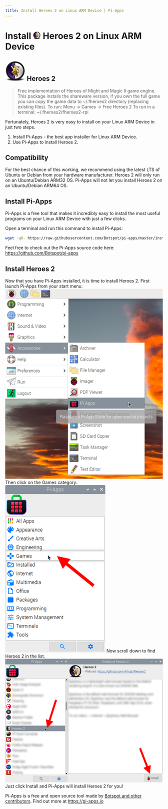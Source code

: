 ```yaml
---
title: Install Heroes 2 on Linux ARM Device | Pi-Apps
---
```

<div class="simple-install-content content">

# Install <img src="/img/app-icons/Heroes 2/icon-64.png" height=24> Heroes 2 on Linux ARM Device

## <img src="/img/app-icons/Heroes 2/icon-64.png"> Heroes 2
> Free implementation of Heroes of Might and Magic II game engine.
> This package installs the shareware version, if you own the full game you can copy the game data to ~/.fheroes2 directory (replacing existing files).
> To run: Menu -> Games -> Free Heroes 2
> To run in a terminal: ~/.fheroes2/fheroes2-rpi

Fortunately, Heroes 2 is very easy to install on your Linux ARM Device in just two steps.
1. Install Pi-Apps - the best app installer for Linux ARM Device.
2. Use Pi-Apps to install Heroes 2.
</div>
<div class="simple-install-content content">

## Compatibility
For the best chance of this working, we recommend using the latest LTS of Ubuntu or Debian from your hardware manufacturer.
Heroes 2 will only run on an Ubuntu/Debian ARM32 OS. Pi-Apps will not let you install Heroes 2 on an Ubuntu/Debian ARM64 OS.
</div>
<div class="simple-install-content content">

## Install Pi-Apps

Pi-Apps is a free tool that makes it incredibly easy to install the most useful programs on your Linux ARM Device with just a few clicks.

Open a terminal and run this command to install Pi-Apps:
```bash
wget -qO- https://raw.githubusercontent.com/Botspot/pi-apps/master/install | bash
```
Feel free to check out the Pi-Apps source code here: https://github.com/Botspot/pi-apps
</div>
<div class="simple-install-content content">

## Install Heroes 2

Now that you have Pi-Apps installed, it is time to install Heroes 2.
First launch Pi-Apps from your start menu:
<img src="/img/start-menu.png">
Then click on the Games category.
<img src="/img/category-selections/Games.png">
Now scroll down to find Heroes 2 in the list.
<img src="/img/app-icons/Heroes 2/app-selection.png">
Just click Install and Pi-Apps will install Heroes 2 for you!
</div>
<div class="simple-install-content content">

Pi-Apps is a free and open source tool made by [Botspot and other contributors](/about/#contributors). Find out more at https://pi-apps.io
</div>
